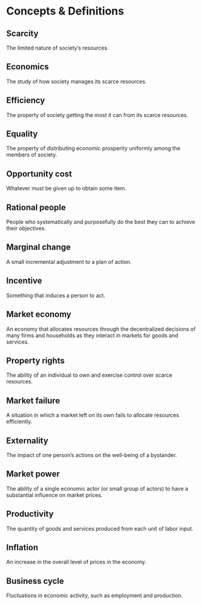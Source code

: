 # Concepts & Definitions

## Scarcity

The limited nature of society’s resources.

## Economics

The study of how society manages its scarce resources.

## Efficiency

The property of society getting the most it can from its scarce resources.

## Equality

The property of distributing economic prosperity uniformly among the members of society.

## Opportunity cost

Whatever must be given up to obtain some item.

## Rational people

People who systematically and purposefully do the best they can to achieve their objectives.

## Marginal change

A small incremental adjustment to a plan of action.

## Incentive

Something that induces a person to act.

## Market economy

An economy that allocates resources through the decentralized decisions of many firms and households as they interact in markets for goods and services.

## Property rights

The ability of an individual to own and exercise control over scarce resources.

## Market failure

A situation in which a market left on its own fails to allocate resources efficiently.

## Externality

The impact of one person’s actions on the well-being of a bystander.

## Market power

The ability of a single economic actor (or small group of actors) to have a substantial influence on market prices.

## Productivity

The quantity of goods and services produced from each unit of labor input.

## Inflation

An increase in the overall level of prices in the economy.

## Business cycle

Fluctuations in economic activity, such as employment and production.